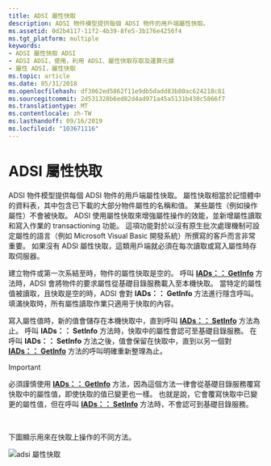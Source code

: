 ```yaml
---
title: ADSI 屬性快取
description: ADSI 物件模型提供每個 ADSI 物件的用戶端屬性快取。
ms.assetid: 0d2b4117-11f2-4b39-8fe5-3b176e4256f4
ms.tgt_platform: multiple
keywords:
- ADSI 屬性快取 ADSI
- ADSI ADSI，使用，利用 ADSI、屬性快取存取及運算元據
- 屬性 ADSI，屬性快取
ms.topic: article
ms.date: 05/31/2018
ms.openlocfilehash: df3062ed5862f11e9db5dadd83b80ac624218c81
ms.sourcegitcommit: 2d531328b6ed82d4ad971a45a5131b430c5866f7
ms.translationtype: MT
ms.contentlocale: zh-TW
ms.lasthandoff: 09/16/2019
ms.locfileid: "103671116"
---
```

# <a name="the-adsi-attribute-cache"></a>ADSI 屬性快取

ADSI 物件模型提供每個 ADSI 物件的用戶端屬性快取。 屬性快取相當於記憶體中的資料表，其中包含已下載的大部分物件屬性的名稱和值。 某些屬性（例如操作屬性）不會被快取。 ADSI 使用屬性快取來增強屬性操作的效能，並新增屬性讀取和寫入作業的 transactioning 功能。 這項功能對於以沒有原生批次處理機制可設定屬性的語言（例如 Microsoft Visual Basic 開發系統）所撰寫的客戶而言非常重要。 如果沒有 ADSI 屬性快取，這類用戶端就必須在每次讀取或寫入屬性時存取伺服器。

建立物件或第一次系結至時，物件的屬性快取是空的。 呼叫 [**IADs：： GetInfo**](/windows/desktop/api/Iads/nf-iads-iads-getinfo) 方法時，ADSI 會將物件的要求屬性從基礎目錄服務載入至本機快取。 當特定的屬性值被讀取，且快取是空的時，ADSI 會對 **IADs：： GetInfo** 方法進行隱含呼叫。 填滿快取時，所有屬性讀取作業只適用于快取的內容。

寫入屬性值時，新的值會儲存在本機快取中，直到呼叫 [**IADs：： SetInfo**](/windows/desktop/api/Iads/nf-iads-iads-setinfo) 方法為止。 呼叫 **IADs：： SetInfo** 方法時，快取中的屬性會認可至基礎目錄服務。 在呼叫 **IADs：： SetInfo** 方法之後，值會保留在快取中，直到以另一個對 [**IADs：： GetInfo**](/windows/desktop/api/Iads/nf-iads-iads-getinfo) 方法的呼叫明確重新整理為止。

> [!IMPORTANT]
> 必須謹慎使用 [**IADs：： GetInfo**](/windows/desktop/api/Iads/nf-iads-iads-getinfo) 方法，因為這個方法一律會從基礎目錄服務覆寫快取中的屬性值，即使快取的值已變更也一樣。 也就是說，它會覆寫快取中已變更的屬性值，但在呼叫 [**IADs：： SetInfo**](/windows/desktop/api/Iads/nf-iads-iads-setinfo) 方法時，不會認可到基礎目錄服務。

 

下圖顯示用來在快取上操作的不同方法。

![adsi 屬性快取](images/ds2propc.png)

 

 




